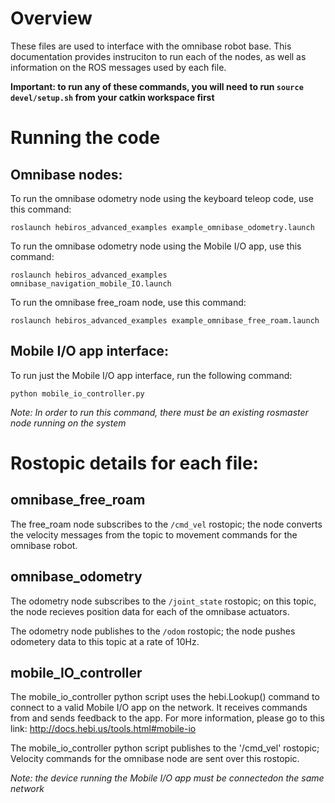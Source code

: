 # Overview

These files are used to interface with the omnibase robot base. This documentation provides instruciton to run each of the nodes, as well as information on the ROS messages used by each file.

**Important: to run any of these commands, you will need to run `source devel/setup.sh` from your catkin workspace first**

# Running the code

## Omnibase nodes:

To run the omnibase odometry node using the keyboard teleop code, use this command:
```
roslaunch hebiros_advanced_examples example_omnibase_odometry.launch 
```

To run the omnibase odometry node using the Mobile I/O app, use this command:
```
roslaunch hebiros_advanced_examples omnibase_navigation_mobile_IO.launch 
```

To run the omnibase free_roam node, use this command:
```
roslaunch hebiros_advanced_examples example_omnibase_free_roam.launch
```

## Mobile I/O app interface:

To run just the Mobile I/O app interface, run the following command:
```
python mobile_io_controller.py
```
*Note: In order to run this command, there must be an existing rosmaster node running on the system*


# Rostopic details for each file:

## omnibase_free_roam

The free_roam node subscribes to the `/cmd_vel` rostopic; the node converts the velocity messages from the topic to movement commands for the omnibase robot.


## omnibase_odometry

The odometry node subscribes to the `/joint_state` rostopic; on this topic, the node recieves position data for each of the omnibase actuators.

The odometry node publishes to the `/odom` rostopic; the node pushes odometery data to this topic at a rate of 10Hz.


## mobile_IO_controller

The mobile_io_controller python script uses the hebi.Lookup() command to connect to a valid Mobile I/O app on the network.
It receives commands from and sends feedback to the app.
For more information, please go to this link: http://docs.hebi.us/tools.html#mobile-io

The mobile_io_controller python script publishes to the '/cmd_vel' rostopic;
Velocity commands for the omnibase node are sent over this rostopic.

*Note: the device running the Mobile I/O app must be connectedon the same network* 

